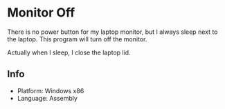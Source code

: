 # Monitor Off

There is no power button for my laptop monitor, but I always sleep next to the laptop. This program will turn off the monitor.

Actually when I sleep, I close the laptop lid.

## Info

* Platform: Windows x86
* Language: Assembly